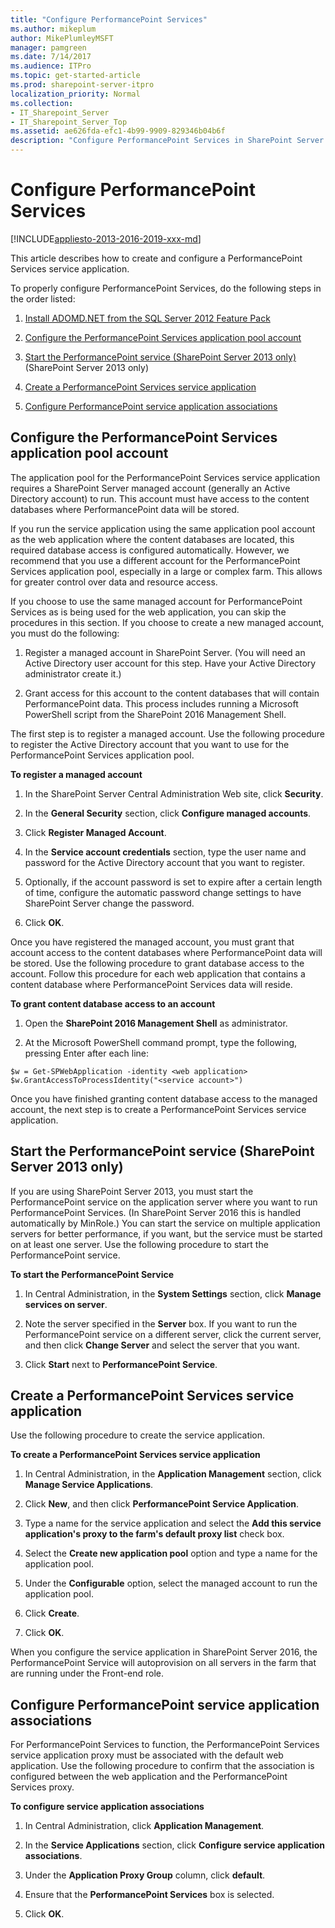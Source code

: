```yaml
---
title: "Configure PerformancePoint Services"
ms.author: mikeplum
author: MikePlumleyMSFT
manager: pamgreen
ms.date: 7/14/2017
ms.audience: ITPro
ms.topic: get-started-article
ms.prod: sharepoint-server-itpro
localization_priority: Normal
ms.collection:
- IT_Sharepoint_Server
- IT_Sharepoint_Server_Top
ms.assetid: ae626fda-efc1-4b99-9909-829346b04b6f
description: "Configure PerformancePoint Services in SharePoint Server."
---
```


# Configure PerformancePoint Services

[!INCLUDE[appliesto-2013-2016-2019-xxx-md](../includes/appliesto-2013-2016-2019-xxx-md.md)]
  
This article describes how to create and configure a PerformancePoint Services service application.
  
To properly configure PerformancePoint Services, do the following steps in the order listed: 
  
1. [Install ADOMD.NET from the SQL Server 2012 Feature Pack](https://go.microsoft.com/fwlink/p/?LinkId=275448)
    
2. [Configure the PerformancePoint Services application pool account](configure-performancepoint-services.md#section1)
    
3. [Start the PerformancePoint service (SharePoint Server 2013 only)](#section2) (SharePoint Server 2013 only) 
    
4. [Create a PerformancePoint Services service application](configure-performancepoint-services.md#section3)
    
5. [Configure PerformancePoint service application associations](#section4)
    
## Configure the PerformancePoint Services application pool account
<a name="section1"> </a>

The application pool for the PerformancePoint Services service application requires a SharePoint Server managed account (generally an Active Directory account) to run. This account must have access to the content databases where PerformancePoint data will be stored.
  
If you run the service application using the same application pool account as the web application where the content databases are located, this required database access is configured automatically. However, we recommend that you use a different account for the PerformancePoint Services application pool, especially in a large or complex farm. This allows for greater control over data and resource access.
  
If you choose to use the same managed account for PerformancePoint Services as is being used for the web application, you can skip the procedures in this section. If you choose to create a new managed account, you must do the following:
  
1. Register a managed account in SharePoint Server. (You will need an Active Directory user account for this step. Have your Active Directory administrator create it.)
    
2. Grant access for this account to the content databases that will contain PerformancePoint data. This process includes running a Microsoft PowerShell script from the SharePoint 2016 Management Shell.
    
The first step is to register a managed account. Use the following procedure to register the Active Directory account that you want to use for the PerformancePoint Services application pool.
  
 **To register a managed account**
  
1. In the SharePoint Server Central Administration Web site, click **Security**.
    
2. In the **General Security** section, click **Configure managed accounts**.
    
3. Click **Register Managed Account**.
    
4. In the **Service account credentials** section, type the user name and password for the Active Directory account that you want to register. 
    
5. Optionally, if the account password is set to expire after a certain length of time, configure the automatic password change settings to have SharePoint Server change the password.
    
6. Click **OK**.
    
Once you have registered the managed account, you must grant that account access to the content databases where PerformancePoint data will be stored. Use the following procedure to grant database access to the account. Follow this procedure for each web application that contains a content database where PerformancePoint Services data will reside.
  
 **To grant content database access to an account**
  
1. Open the **SharePoint 2016 Management Shell** as administrator. 
    
2. At the Microsoft PowerShell command prompt, type the following, pressing Enter after each line:
    
  ```
  $w = Get-SPWebApplication -identity <web application>
  $w.GrantAccessToProcessIdentity("<service account>")
  ```

Once you have finished granting content database access to the managed account, the next step is to create a PerformancePoint Services service application.
  
## Start the PerformancePoint service (SharePoint Server 2013 only)
<a name="section2"> </a>

If you are using SharePoint Server 2013, you must start the PerformancePoint service on the application server where you want to run PerformancePoint Services. (In SharePoint Server 2016 this is handled automatically by MinRole.) You can start the service on multiple application servers for better performance, if you want, but the service must be started on at least one server. Use the following procedure to start the PerformancePoint service.
  
 **To start the PerformancePoint Service**
  
1. In Central Administration, in the **System Settings** section, click **Manage services on server**.
    
2. Note the server specified in the **Server** box. If you want to run the PerformancePoint service on a different server, click the current server, and then click **Change Server** and select the server that you want. 
    
3. Click **Start** next to **PerformancePoint Service**.
    
## Create a PerformancePoint Services service application
<a name="section3"> </a>

Use the following procedure to create the service application.
  
 **To create a PerformancePoint Services service application**
  
1. In Central Administration, in the **Application Management** section, click **Manage Service Applications**.
    
2. Click **New**, and then click **PerformancePoint Service Application**.
    
3. Type a name for the service application and select the **Add this service application's proxy to the farm's default proxy list** check box. 
    
4. Select the **Create new application pool** option and type a name for the application pool. 
    
5. Under the **Configurable** option, select the managed account to run the application pool. 
    
6. Click **Create**.
    
7. Click **OK**.
    
When you configure the service application in SharePoint Server 2016, the PerformancePoint Service will autoprovision on all servers in the farm that are running under the Front-end role.
  
## Configure PerformancePoint service application associations
<a name="section4"> </a>

For PerformancePoint Services to function, the PerformancePoint Services service application proxy must be associated with the default web application. Use the following procedure to confirm that the association is configured between the web application and the PerformancePoint Services proxy.
  
 **To configure service application associations**
  
1. In Central Administration, click **Application Management**.
    
2. In the **Service Applications** section, click **Configure service application associations**.
    
3. Under the **Application Proxy Group** column, click **default**.
    
4. Ensure that the **PerformancePoint Services** box is selected. 
    
5. Click **OK**.
    

